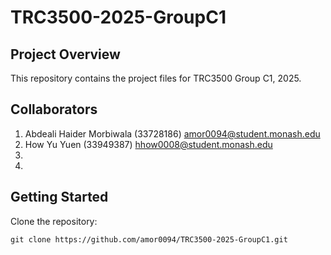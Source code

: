 # TRC3500-2025-GroupC1

## Project Overview
This repository contains the project files for TRC3500 Group C1, 2025.

## Collaborators
>
1. Abdeali Haider Morbiwala (33728186) amor0094@student.monash.edu
2. How Yu Yuen (33949387) hhow0008@student.monash.edu
3. 
4. 

## Getting Started
Clone the repository:
```
git clone https://github.com/amor0094/TRC3500-2025-GroupC1.git
```
